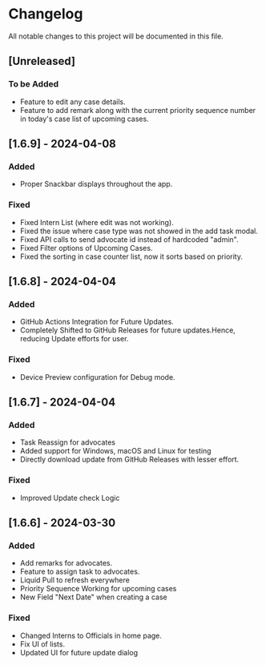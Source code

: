 # Changelog

All notable changes to this project will be documented in this file.

## [Unreleased]

### To be Added

- Feature to edit any case details.
- Feature to add remark along with the current priority sequence number in today's case list of upcoming cases.

## [1.6.9] - 2024-04-08

### Added

- Proper Snackbar displays throughout the app.

### Fixed

- Fixed Intern List (where edit was not working).
- Fixed the issue where case type was not showed in the add task modal.
- Fixed API calls to send advocate id instead of hardcoded "admin".
- Fixed Filter options of Upcoming Cases.
- Fixed the sorting in case counter list, now it sorts based on priority.

## [1.6.8] - 2024-04-04

### Added

- GitHub Actions Integration for Future Updates.
- Completely Shifted to GitHub Releases for future updates.Hence, reducing Update efforts for user.

### Fixed

- Device Preview configuration for Debug mode.

## [1.6.7] - 2024-04-04

### Added

- Task Reassign for advocates
- Added support for Windows, macOS and Linux for testing
- Directly download update from GitHub Releases with lesser effort.

### Fixed

- Improved Update check Logic

## [1.6.6] - 2024-03-30

### Added

- Add remarks for advocates.
- Feature to assign task to advocates.
- Liquid Pull to refresh everywhere
- Priority Sequence Working for upcoming cases
- New Field "Next Date" when creating a case

### Fixed

- Changed Interns to Officials in home page.
- Fix UI of lists.
- Updated UI for future update dialog